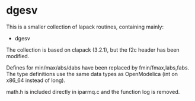 dgesv
=====

This is a smaller collection of lapack routines, containing mainly:

- dgesv

The collection is based on clapack (3.2.1), but the f2c header has been
modified.

Defines for min/max/abs/dabs have been replaced by fmin/fmax,labs,fabs.
The type definitions use the same data types as OpenModelica (int on
x86_64 instead of long).

math.h is included directly in iparmq.c and the function log is removed.
